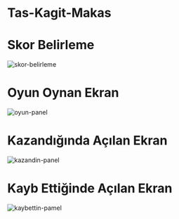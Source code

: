 # Tas-Kagit-Makas

# Skor Belirleme
![skor-belirleme](https://user-images.githubusercontent.com/61843286/173252090-aa04396e-f00c-4ec1-916a-20a7e4d6b77d.png)
# Oyun Oynan Ekran
![oyun-panel](https://user-images.githubusercontent.com/61843286/173252122-799b1c59-b40e-4c09-a941-4150fca6c90d.png)
# Kazandığında Açılan Ekran
![kazandin-panel](https://user-images.githubusercontent.com/61843286/173252124-1ef288e9-cb5b-4da4-b180-18dc0511e67b.png)
# Kayb Ettiğinde Açılan Ekran
![kaybettin-pamel](https://user-images.githubusercontent.com/61843286/173252119-7c75ac16-6d3c-41fe-8e53-22f4dd0e207b.png)



